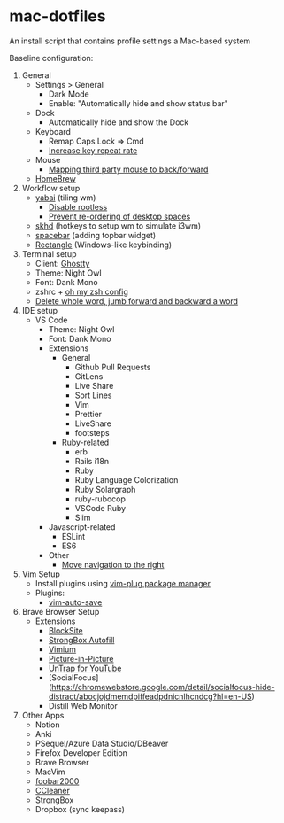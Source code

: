 
# mac-dotfiles
An install script that contains profile settings a Mac-based system

Baseline configuration:
1. General
   * Settings > General
     * Dark Mode
     * Enable: "Automatically hide and show status bar"
   * Dock
     * Automatically hide and show the Dock
   * Keyboard
     * Remap Caps Lock => Cmd
     * [Increase key repeat rate](https://vimforvscode.com/enable-key-repeat-vim)
   * Mouse
     * [Mapping third party mouse to back/forward](https://sensible-side-buttons.archagon.net/)
   * [HomeBrew](https://brew.sh/)
2. Workflow setup
   * [yabai](https://github.com/koekeishiya/yabai) (tiling wm)
     * [Disable rootless](https://www.macworld.co.uk/how-to/how-turn-off-mac-os-x-system-integrity-protection-rootless-3638975/)
     * [Prevent re-ordering of desktop spaces](https://apple.stackexchange.com/questions/214348/how-to-prevent-mac-from-changing-the-order-of-desktops-spaces)
   * [skhd](https://github.com/koekeishiya/skhd) (hotkeys to setup wm to simulate i3wm)
   * [spacebar](https://github.com/cmacrae/spacebar) (adding topbar widget)
   * [Rectangle](https://rectangleapp.com/) (Windows-like keybinding)
3. Terminal setup
   * Client: [Ghostty](https://ghostty.org/)
   * Theme: Night Owl
   * Font: Dank Mono
   * zshrc + [oh my zsh config](https://ohmyz.sh/)
   * [Delete whole word, jumb forward and backward a word](https://medium.com/@jonnyhaynes/jump-forwards-backwards-and-delete-a-word-in-iterm2-on-mac-os-43821511f0a)
4. IDE setup
   * VS Code
     * Theme: Night Owl
     * Font: Dank Mono
     * Extensions
        * General
          * Github Pull Requests
          * GitLens
          * Live Share
          * Sort Lines
          * Vim
          * Prettier
          * LiveShare
          * footsteps
       * Ruby-related
         * erb
         * Rails i18n
         * Ruby
         * Ruby Language Colorization
         * Ruby Solargraph
         * ruby-rubocop
         * VSCode Ruby
         * Slim
      * Javascript-related
        * ESLint
        * ES6
      * Other
        * [Move navigation to the right](https://twitter.com/code/status/1346573944703348743?lang=en)
5. Vim Setup
   * Install plugins using [vim-plug package manager](https://opensource.com/article/20/2/how-install-vim-plugins)
   * Plugins:
     * [vim-auto-save](https://vimawesome.com/plugin/vim-auto-save)
6. Brave Browser Setup
   * Extensions
     * [BlockSite](https://mybrowseraddon.com/block-site.html)
     * [StrongBox Autofill](https://chromewebstore.google.com/detail/strongbox-autofill/mnilpkfepdibngheginihjpknnopchbn?hl=en-US)
     * [Vimium](https://chromewebstore.google.com/detail/vimium/dbepggeogbaibhgnhhndojpepiihcmeb?hl=en)
     * [Picture-in-Picture](https://chromewebstore.google.com/detail/picture-in-picture-extens/hkgfoiooedgoejojocmhlaklaeopbecg?hl=en)
     * [UnTrap for YouTube](https://chromewebstore.google.com/detail/untrap-for-youtube/enboaomnljigfhfjfoalacienlhjlfil?hl=en-US)
     * [SocialFocus] (https://chromewebstore.google.com/detail/socialfocus-hide-distract/abocjojdmemdpiffeadpdnicnlhcndcg?hl=en-US)
     * Distill Web Monitor
8. Other Apps
   * Notion
   * Anki
   * PSequel/Azure Data Studio/DBeaver
   * Firefox Developer Edition
   * Brave Browser
   * MacVim
   * [foobar2000](https://www.foobar2000.org/mac)
   * [CCleaner](https://www.ccleaner.com/ccleaner-mac)
   * StrongBox
   * Dropbox (sync keepass)
